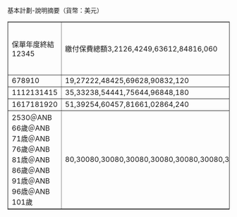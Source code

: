 基本計劃-說明摘要（貨幣：美元） <table border="1" ><tr> <td colspan="1" rowspan="4">
保單年度終結12345</td> <td colspan="1" rowspan="4">
繳付保費總額3,2126,4249,63612,84816,060</td> <td colspan="1" rowspan="1"></td> <td colspan="2" rowspan="1">
退保價值</td> <td colspan="2" rowspan="1">身故保障／嚴</td> <td colspan="2" rowspan="1">
重疾病保障</td> </tr><tr> <td colspan="1" rowspan="3">保證金額(A)00117199485</td> <td colspan="1" rowspan="2">
非保證特別紅利(B)</td> <td colspan="1" rowspan="3">總額(A)+(B)00117199975</td> <td colspan="2" rowspan="1">
保證金额</td> <td colspan="1" rowspan="3">非保證特別紅利(E)00001,928</td> <td colspan="1" rowspan="3">總額(C)+(D)+(E)
150,000150,000150,000150,000151,928</td> </tr><tr> <td colspan="1" rowspan="1">
基本保障（C）</td> <td colspan="1" rowspan="2">
额外保障（D）50,00050,00050,00050,00050,000</td> </tr><tr> <td colspan="1" rowspan="1">
0000490</td> <td colspan="1" rowspan="1">100,000100,000100,000100,000100,000</td> </tr><tr> <td colspan="1" rowspan="1">
678910</td> <td colspan="1" rowspan="1">19,27222,48425,69628,90832,120</td> <td colspan="1" rowspan="1">
8811,3601,9502,6223,411</td> <td colspan="1" rowspan="1">8051,1841,7502,5493,597</td> <td colspan="1" rowspan="1">
1,6862,5443,7005,1717,008</td> <td colspan="1" rowspan="1">
100,000100,000100,000100,000100,000</td> <td colspan="1" rowspan="1">
50,00050,00050,00050,00050,000</td> <td colspan="1" rowspan="1">
1,9311,9341,9382,5493,597</td> <td colspan="1" rowspan="1">
151,931151,934151,938152,549153,597</td> </tr><tr> <td colspan="1" rowspan="1">
1112131415</td> <td colspan="1" rowspan="1">35,33238,54441,75644,96848,180</td> <td colspan="1" rowspan="1">
4,3465,3117,0158,91711,009</td> <td colspan="1" rowspan="1">4,9156,2517,5098,68310,578</td> <td colspan="1" rowspan="1">
9,26111,56214,52417,60021,587</td> <td colspan="1" rowspan="1">
100,000100,000100,000100,000100,000</td> <td colspan="1" rowspan="1">00000</td> <td colspan="1" rowspan="1">
28,91232,22333,82434,05035,737</td> <td colspan="1" rowspan="1">
128,912132,223133,824134,050135,737</td> </tr><tr> <td colspan="1" rowspan="1">
1617181920</td> <td colspan="1" rowspan="1">51,39254,60457,81661,02864,240</td> <td colspan="1" rowspan="1">
13,30015,78118,46121,32924,398</td> <td colspan="1" rowspan="1">
12,82815,53518,69123,10729,302</td> <td colspan="1" rowspan="1">
26,12831,31637,15244,43653,700</td> <td colspan="1" rowspan="1">
100,000100,000100,000100,000100,000</td> <td colspan="1" rowspan="1">00000</td> <td colspan="1" rowspan="1">
37,29238,64439,76841,78445,010</td> <td colspan="1" rowspan="1">
137,292138,644139,768141,784145,010</td> </tr><tr> <td colspan="1" rowspan="1">2530＠ANB 66歲＠ANB 71歳＠ANB 76歲＠ANB
81歳＠ANB 86歲＠ANB 91歳＠ANB 96歳＠ANB 101歲</td> <td colspan="1" rowspan="1">
80,30080,30080,30080,30080,30080,30080,30080,30080,30080,300</td> <td colspan="1" rowspan="1">
38,27140,69640,69643,12945,55447,987100,000100,000100,000100,000</td> <td colspan="1" rowspan="1">
56,95288,29188,291131,774192,643274,865387,710567,834842,2011,196,870</td> <td colspan="1" rowspan="1">
95,223128,987128,987174,903238,197322,852487,710667,834942,2011,296,870</td> <td colspan="1" rowspan="1">
100,000100,000100,000100,000100,000100,000100,000100,000100,000100,000</td> <td colspan="1" rowspan="1">
0000000000</td> <td colspan="1" rowspan="1">
80,214112,473112,473158,382225,050318,869387,710567,834842,2011,196,870</td> <td colspan="1" rowspan="1">
180,214212,473212,473258,382325,050418,869487,710667,834942,2011,296,870</td> </tr></table> 
